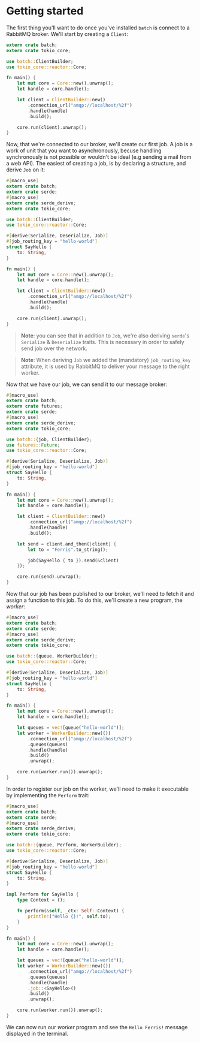 # Getting started

The first thing you'll want to do once you've installed `batch` is connect to a
RabbitMQ broker. We'll start by creating a `Client`:

```rust
extern crate batch;
extern crate tokio_core;

use batch::ClientBuilder;
use tokio_core::reactor::Core;

fn main() {
    let mut core = Core::new().unwrap();
    let handle = core.handle();

    let client = ClientBuilder::new()
        .connection_url("amqp://localhost/%2f")
        .handle(handle)
        .build();

    core.run(client).unwrap();
}
```

Now, that we're connected to our broker, we'll create our first job. A job is
a work of unit that you want to asynchronously, becuse handling synchronously is
not possible or wouldn't be ideal (e.g sending a mail from a web API). The
easiest of creating a job, is by declaring a structure, and derive `Job` on
it:

```rust
#[macro_use]
extern crate batch;
extern crate serde;
#[macro_use]
extern crate serde_derive;
extern crate tokio_core;

use batch::ClientBuilder;
use tokio_core::reactor::Core;

#[derive(Serialize, Deserialize, Job)]
#[job_routing_key = "hello-world"]
struct SayHello {
    to: String,
}

fn main() {
    let mut core = Core::new().unwrap();
    let handle = core.handle();

    let client = ClientBuilder::new()
        .connection_url("amqp://localhost/%2f")
        .handle(handle)
        .build();

    core.run(client).unwrap();
}
```

> **Note**: you can see that in addition to `Job`, we're also deriving
`serde`'s `Serialize` & `Deserialize` traits. This is necessary in order to
safely send job over the network.

> **Note**: When deriving `Job` we added the (mandatory) `job_routing_key`
attribute, it is used by RabbitMQ to deliver your message to the right worker.

Now that we have our job, we can send it to our message broker:

```rust
#[macro_use]
extern crate batch;
extern crate futures;
extern crate serde;
#[macro_use]
extern crate serde_derive;
extern crate tokio_core;

use batch::{job, ClientBuilder};
use futures::Future;
use tokio_core::reactor::Core;

#[derive(Serialize, Deserialize, Job)]
#[job_routing_key = "hello-world"]
struct SayHello {
    to: String,
}

fn main() {
    let mut core = Core::new().unwrap();
    let handle = core.handle();

    let client = ClientBuilder::new()
        .connection_url("amqp://localhost/%2f")
        .handle(handle)
        .build();

    let send = client.and_then(|client| {
        let to = "Ferris".to_string();

        job(SayHello { to }).send(&client)
    });

    core.run(send).unwrap();
}
```

Now that our job has been published to our broker, we'll need to fetch it and
assign a function to this job. To do this, we'll create a new program, the
*worker*:

```rust
#[macro_use]
extern crate batch;
extern crate serde;
#[macro_use]
extern crate serde_derive;
extern crate tokio_core;

use batch::{queue, WorkerBuilder};
use tokio_core::reactor::Core;

#[derive(Serialize, Deserialize, Job)]
#[job_routing_key = "hello-world"]
struct SayHello {
    to: String,
}

fn main() {
    let mut core = Core::new().unwrap();
    let handle = core.handle();

    let queues = vec![queue("hello-world")];
    let worker = WorkerBuilder::new(())
        .connection_url("amqp://localhost/%2f")
        .queues(queues)
        .handle(handle)
        .build()
        .unwrap();

    core.run(worker.run()).unwrap();
}
```

In order to register our job on the worker, we'll need to make it executable by
implementing the `Perform` trait:

```rust
#[macro_use]
extern crate batch;
extern crate serde;
#[macro_use]
extern crate serde_derive;
extern crate tokio_core;

use batch::{queue, Perform, WorkerBuilder};
use tokio_core::reactor::Core;

#[derive(Serialize, Deserialize, Job)]
#[job_routing_key = "hello-world"]
struct SayHello {
    to: String,
}

impl Perform for SayHello {
    type Context = ();

    fn perform(&self, _ctx: Self::Context) {
        println!("Hello {}!", self.to);
    }
}

fn main() {
    let mut core = Core::new().unwrap();
    let handle = core.handle();

    let queues = vec![queue("hello-world")];
    let worker = WorkerBuilder::new(())
        .connection_url("amqp://localhost/%2f")
        .queues(queues)
        .handle(handle)
        .job::<SayHello>()
        .build()
        .unwrap();

    core.run(worker.run()).unwrap();
}
```

We can now run our *worker* program and see the `Hello Ferris!` message
displayed in the terminal.
